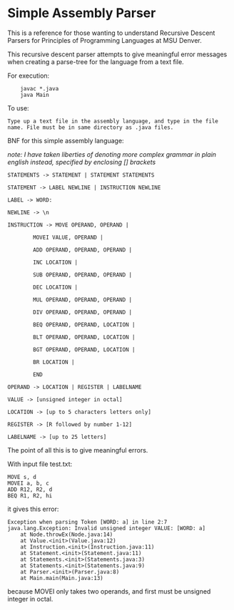 # Simple Assembly Parser
This is a reference for those wanting to understand Recursive Descent Parsers for Principles of Programming Languages at MSU Denver.

This recursive descent parser attempts to give meaningful error messages when creating a parse-tree for the language from a text file.

For execution:
```
	javac *.java
	java Main
```
To use:

	Type up a text file in the assembly language, and type in the file name. File must be in same directory as .java files.


BNF for this simple assembly language:

*note: I have taken liberties of denoting more complex grammar in plain english instead, specified by enclosing [] brackets*
```
STATEMENTS -> STATEMENT | STATEMENT STATEMENTS

STATEMENT -> LABEL NEWLINE | INSTRUCTION NEWLINE

LABEL -> WORD:

NEWLINE -> \n

INSTRUCTION -> MOVE OPERAND, OPERAND |

		MOVEI VALUE, OPERAND |

		ADD OPERAND, OPERAND, OPERAND |

		INC LOCATION |

		SUB OPERAND, OPERAND, OPERAND |

		DEC LOCATION |

		MUL OPERAND, OPERAND, OPERAND |

		DIV OPERAND, OPERAND, OPERAND |

		BEQ OPERAND, OPERAND, LOCATION |

		BLT OPERAND, OPERAND, LOCATION |

		BGT OPERAND, OPERAND, LOCATION |

		BR LOCATION |

		END

OPERAND -> LOCATION | REGISTER | LABELNAME

VALUE -> [unsigned integer in octal]

LOCATION -> [up to 5 characters letters only]

REGISTER -> [R followed by number 1-12]

LABELNAME -> [up to 25 letters]
```

The point of all this is to give meaningful errors.

With input file test.txt:

```
MOVE s, d
MOVEI a, b, c
ADD R12, R2, d
BEQ R1, R2, hi
```

it gives this error:

```
Exception when parsing Token [WORD: a] in line 2:7
java.lang.Exception: Invalid unsigned integer VALUE: [WORD: a]
	at Node.throwEx(Node.java:14)
	at Value.<init>(Value.java:12)
	at Instruction.<init>(Instruction.java:11)
	at Statement.<init>(Statement.java:11)
	at Statements.<init>(Statements.java:3)
	at Statements.<init>(Statements.java:9)
	at Parser.<init>(Parser.java:8)
	at Main.main(Main.java:13)
```

because MOVEI only takes two operands, and first must be unsigned integer in octal.
